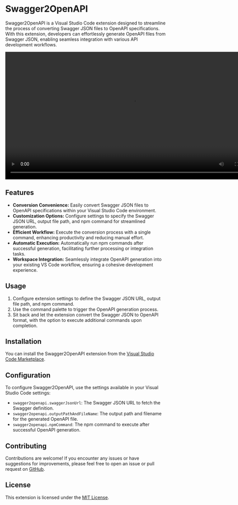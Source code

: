 # Swagger2OpenAPI

Swagger2OpenAPI is a Visual Studio Code extension designed to streamline the process of converting Swagger JSON files to OpenAPI specifications. With this extension, developers can effortlessly generate OpenAPI files from Swagger JSON, enabling seamless integration with various API development workflows.

<video width="800" controls loop autoplay> 
  <source src="./assets/video/demo.mp4" type="video/mp4">
  Your browser does not support the video tag.
</video>

## Features

- **Conversion Convenience:** Easily convert Swagger JSON files to OpenAPI specifications within your Visual Studio Code environment.
- **Customization Options:** Configure settings to specify the Swagger JSON URL, output file path, and npm command for streamlined generation.
- **Efficient Workflow:** Execute the conversion process with a single command, enhancing productivity and reducing manual effort.
- **Automatic Execution:** Automatically run npm commands after successful generation, facilitating further processing or integration tasks.
- **Workspace Integration:** Seamlessly integrate OpenAPI generation into your existing VS Code workflow, ensuring a cohesive development experience.

## Usage

1. Configure extension settings to define the Swagger JSON URL, output file path, and npm command.
2. Use the command palette to trigger the OpenAPI generation process.
3. Sit back and let the extension convert the Swagger JSON to OpenAPI format, with the option to execute additional commands upon completion.

## Installation

You can install the Swagger2OpenAPI extension from the [Visual Studio Code Marketplace](https://marketplace.visualstudio.com/items?itemName=swagger2openapi).

## Configuration

To configure Swagger2OpenAPI, use the settings available in your Visual Studio Code settings:

- `swagger2openapi.swaggerJsonUrl`: The Swagger JSON URL to fetch the Swagger definition.
- `swagger2openapi.outputPathAndFileName`: The output path and filename for the generated OpenAPI file.
- `swagger2openapi.npmCommand`: The npm command to execute after successful OpenAPI generation.

## Contributing

Contributions are welcome! If you encounter any issues or have suggestions for improvements, please feel free to open an issue or pull request on [GitHub](https://github.com/dumildematos/swagger2openapi).

## License

This extension is licensed under the [MIT License](LICENSE).
